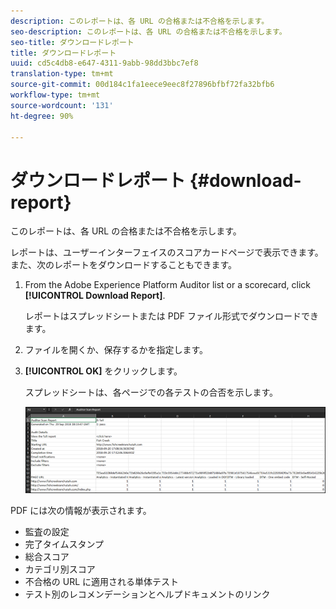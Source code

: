 ```yaml
---
description: このレポートは、各 URL の合格または不合格を示します。
seo-description: このレポートは、各 URL の合格または不合格を示します。
seo-title: ダウンロードレポート
title: ダウンロードレポート
uuid: cd5c4db8-e647-4311-9abb-98dd3bbc7ef8
translation-type: tm+mt
source-git-commit: 00d184c1fa1eece9eec8f27896bfbf72fa32bfb6
workflow-type: tm+mt
source-wordcount: '131'
ht-degree: 90%

---
```



# ダウンロードレポート {#download-report}

このレポートは、各 URL の合格または不合格を示します。

レポートは、ユーザーインターフェイスのスコアカードページで表示できます。また、次のレポートをダウンロードすることもできます。

1. From the Adobe Experience Platform Auditor list or a scorecard, click **[!UICONTROL Download Report]**.

   レポートはスプレッドシートまたは PDF ファイル形式でダウンロードできます。
1. ファイルを開くか、保存するかを指定します。

1. **[!UICONTROL OK]** をクリックします。

   スプレッドシートは、各ページでの各テストの合否を示します。

   ![](assets/sheet.png)

PDF には次の情報が表示されます。

* 監査の設定
* 完了タイムスタンプ
* 総合スコア
* カテゴリ別スコア
* 不合格の URL に適用される単体テスト
* テスト別のレコメンデーションとヘルプドキュメントのリンク
